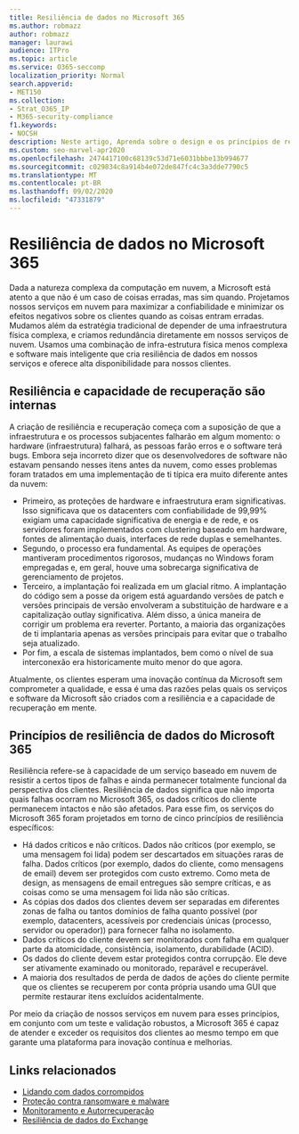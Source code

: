 ```yaml
---
title: Resiliência de dados no Microsoft 365
ms.author: robmazz
author: robmazz
manager: laurawi
audience: ITPro
ms.topic: article
ms.service: O365-seccomp
localization_priority: Normal
search.appverid:
- MET150
ms.collection:
- Strat_O365_IP
- M365-security-compliance
f1.keywords:
- NOCSH
description: Neste artigo, Aprenda sobre o design e os princípios de resiliência e recuperação de dados no Microsoft 365.
ms.custom: seo-marvel-apr2020
ms.openlocfilehash: 2474417100c68139c53d71e6031bbbe13b994677
ms.sourcegitcommit: c029834c8a914b4e072de847fc4c3a3dde7790c5
ms.translationtype: MT
ms.contentlocale: pt-BR
ms.lasthandoff: 09/02/2020
ms.locfileid: "47331879"
---
```

# <a name="data-resiliency-in-microsoft-365"></a>Resiliência de dados no Microsoft 365

Dada a natureza complexa da computação em nuvem, a Microsoft está atento a que não é um caso de coisas erradas, mas sim quando. Projetamos nossos serviços em nuvem para maximizar a confiabilidade e minimizar os efeitos negativos sobre os clientes quando as coisas entram erradas. Mudamos além da estratégia tradicional de depender de uma infraestrutura física complexa, e criamos redundância diretamente em nossos serviços de nuvem. Usamos uma combinação de infra-estrutura física menos complexa e software mais inteligente que cria resiliência de dados em nossos serviços e oferece alta disponibilidade para nossos clientes. 

## <a name="resiliency-and-recoverability-are-built-in"></a>Resiliência e capacidade de recuperação são internas 

A criação de resiliência e recuperação começa com a suposição de que a infraestrutura e os processos subjacentes falharão em algum momento: o hardware (infraestrutura) falhará, as pessoas farão erros e o software terá bugs. Embora seja incorreto dizer que os desenvolvedores de software não estavam pensando nesses itens antes da nuvem, como esses problemas foram tratados em uma implementação de ti típica era muito diferente antes da nuvem:

- Primeiro, as proteções de hardware e infraestrutura eram significativas. Isso significava que os datacenters com confiabilidade de 99,99% exigiam uma capacidade significativa de energia e de rede, e os servidores foram implementados com clustering baseado em hardware, fontes de alimentação duais, interfaces de rede duplas e semelhantes. 
- Segundo, o processo era fundamental. As equipes de operações mantiveram procedimentos rigorosos, mudanças no Windows foram empregadas e, em geral, houve uma sobrecarga significativa de gerenciamento de projetos. 
- Terceiro, a implantação foi realizada em um glacial ritmo. A implantação do código sem a posse da origem está aguardando versões de patch e versões principais de versão envolveram a substituição de hardware e a capitalização outlay significativa. Além disso, a única maneira de corrigir um problema era reverter. Portanto, a maioria das organizações de ti implantaria apenas as versões principais para evitar que o trabalho seja atualizado. 
- Por fim, a escala de sistemas implantados, bem como o nível de sua interconexão era historicamente muito menor do que agora. 

Atualmente, os clientes esperam uma inovação contínua da Microsoft sem comprometer a qualidade, e essa é uma das razões pelas quais os serviços e software da Microsoft são criados com a resiliência e a capacidade de recuperação em mente. 

## <a name="microsoft-365-data-resiliency-principles"></a>Princípios de resiliência de dados do Microsoft 365

Resiliência refere-se à capacidade de um serviço baseado em nuvem de resistir a certos tipos de falhas e ainda permanecer totalmente funcional da perspectiva dos clientes. Resiliência de dados significa que não importa quais falhas ocorram no Microsoft 365, os dados críticos do cliente permanecem intactos e não são afetados. Para esse fim, os serviços do Microsoft 365 foram projetados em torno de cinco princípios de resiliência específicos:

- Há dados críticos e não críticos. Dados não críticos (por exemplo, se uma mensagem foi lida) podem ser descartados em situações raras de falha. Dados críticos (por exemplo, dados do cliente, como mensagens de email) devem ser protegidos com custo extremo. Como meta de design, as mensagens de email entregues são sempre críticas, e as coisas como se uma mensagem foi lida não são críticas. 
- As cópias dos dados dos clientes devem ser separadas em diferentes zonas de falha ou tantos domínios de falha quanto possível (por exemplo, datacenters, acessíveis por credenciais únicas (processo, servidor ou operador)) para fornecer falha no isolamento. 
- Dados críticos do cliente devem ser monitorados com falha em qualquer parte da atomicidade, consistência, isolamento, durabilidade (ACID). 
- Os dados do cliente devem estar protegidos contra corrupção. Ele deve ser ativamente examinado ou monitorado, reparável e recuperável. 
- A maioria dos resultados de perda de dados de ações do cliente permite que os clientes se recuperem por conta própria usando uma GUI que permite restaurar itens excluídos acidentalmente. 
 
Por meio da criação de nossos serviços em nuvem para esses princípios, em conjunto com um teste e validação robustos, a Microsoft 365 é capaz de atender e exceder os requisitos dos clientes ao mesmo tempo em que garante uma plataforma para inovação contínua e melhorias. 

## <a name="related-links"></a>Links relacionados

- [Lidando com dados corrompidos](microsoft-365-dealing-with-data-corruption.md)
- [Proteção contra ransomware e malware](microsoft-365-malware-and-ransomware-protection.md)
- [Monitoramento e Autorrecuperação](microsoft-365-monitoring-and-self-healing.md)
- [Resiliência de dados do Exchange](microsoft-365-exchange-data-resiliency.md)

